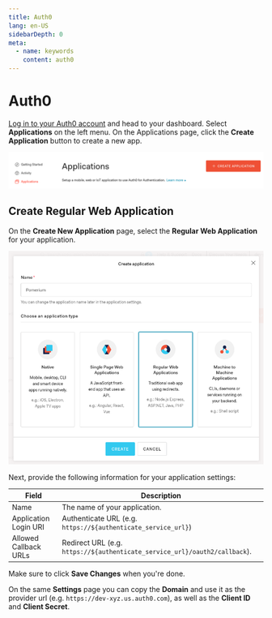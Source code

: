 ```yaml
---
title: Auth0
lang: en-US
sidebarDepth: 0
meta:
  - name: keywords
    content: auth0
---
```


# Auth0

[Log in to your Auth0 account](https://manage.auth0.com/) and head to your dashboard. Select **Applications** on the left menu. On the Applications page, click the **Create Application** button to create a new app.

![Auth0 Applications Dashboard](./img/auth0/dashboard.png)

## Create Regular Web Application

On the **Create New Application** page, select the **Regular Web Application** for your application.

![Auth0 Create Application Select Platform](./img/auth0/create.png)

Next, provide the following information for your application settings:

| Field                        | Description                                                               |
| ---------------------------- | ------------------------------------------------------------------------- |
| Name                         | The name of your application.                                             |
| Application Login URI        | Authenticate URL (e.g. `https://${authenticate_service_url}`)             |
| Allowed Callback URLs        | Redirect URL (e.g. `https://${authenticate_service_url}/oauth2/callback`).|

Make sure to click **Save Changes** when you're done.

On the same **Settings** page you can copy the **Domain** and use it as the provider url (e.g. `https://dev-xyz.us.auth0.com`), as well as the **Client ID** and **Client Secret**.

